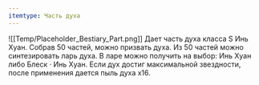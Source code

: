 ```yaml
---
itemtype: Часть духа
---
```

![[Temp/Placeholder_Bestiary_Part.png]]
Дает часть духа класса S Инь Хуан. Собрав 50 частей, можно призвать духа. Из 50 частей можно синтезировать ларь духа. В ларе можно получить на выбор: Инь Хуан либо Блеск · Инь Хуан. Если дух достиг максимальной звездности, после применения дается пыль духа х16.
